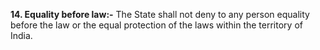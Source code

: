 **14. Equality before law:-**
The State shall not deny to any person equality before the law or the equal protection of the laws within the territory of India.
